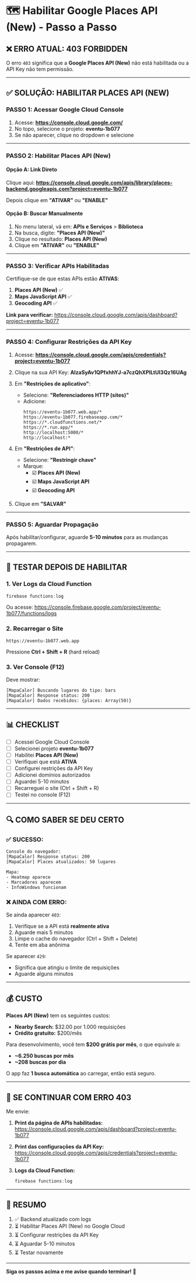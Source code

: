 # 🗺️ Habilitar Google Places API (New) - Passo a Passo

## ❌ ERRO ATUAL: 403 FORBIDDEN

O erro `403` significa que a **Google Places API (New)** não está habilitada ou a API Key não tem permissão.

---

## ✅ SOLUÇÃO: HABILITAR PLACES API (NEW)

### **PASSO 1: Acessar Google Cloud Console**

1. Acesse: **https://console.cloud.google.com/**
2. No topo, selecione o projeto: **eventu-1b077**
3. Se não aparecer, clique no dropdown e selecione

---

### **PASSO 2: Habilitar Places API (New)**

#### **Opção A: Link Direto**
Clique aqui: **https://console.cloud.google.com/apis/library/places-backend.googleapis.com?project=eventu-1b077**

Depois clique em **"ATIVAR"** ou **"ENABLE"**

#### **Opção B: Buscar Manualmente**

1. No menu lateral, vá em: **APIs e Serviços** > **Biblioteca**
2. Na busca, digite: **"Places API (New)"**
3. Clique no resultado: **Places API (New)**
4. Clique em **"ATIVAR"** ou **"ENABLE"**

---

### **PASSO 3: Verificar APIs Habilitadas**

Certifique-se de que estas APIs estão **ATIVAS**:

1. **Places API (New)** ✅
2. **Maps JavaScript API** ✅
3. **Geocoding API** ✅

**Link para verificar:**
https://console.cloud.google.com/apis/dashboard?project=eventu-1b077

---

### **PASSO 4: Configurar Restrições da API Key**

1. Acesse: **https://console.cloud.google.com/apis/credentials?project=eventu-1b077**
2. Clique na sua API Key: **AIzaSyAv1QPfxhhYJ-a7czQhXPILtUI3Qz16UAg**
3. Em **"Restrições de aplicativo"**:
   - Selecione: **"Referenciadores HTTP (sites)"**
   - Adicione:
     ```
     https://eventu-1b077.web.app/*
     https://eventu-1b077.firebaseapp.com/*
     https://*.cloudfunctions.net/*
     https://*.run.app/*
     http://localhost:5000/*
     http://localhost:*
     ```

4. Em **"Restrições de API"**:
   - Selecione: **"Restringir chave"**
   - Marque:
     - ☑️ **Places API (New)**
     - ☑️ **Maps JavaScript API**
     - ☑️ **Geocoding API**

5. Clique em **"SALVAR"**

---

### **PASSO 5: Aguardar Propagação**

Após habilitar/configurar, aguarde **5-10 minutos** para as mudanças propagarem.

---

## 🧪 TESTAR DEPOIS DE HABILITAR

### **1. Ver Logs da Cloud Function**

```powershell
firebase functions:log
```

Ou acesse:
https://console.firebase.google.com/project/eventu-1b077/functions/logs

### **2. Recarregar o Site**

```
https://eventu-1b077.web.app
```

Pressione **Ctrl + Shift + R** (hard reload)

### **3. Ver Console (F12)**

Deve mostrar:
```
[MapaCalor] Buscando lugares do tipo: bars
[MapaCalor] Response status: 200
[MapaCalor] Dados recebidos: {places: Array(50)}
```

---

## 📊 CHECKLIST

- [ ] Acessei Google Cloud Console
- [ ] Selecionei projeto **eventu-1b077**
- [ ] Habilitei **Places API (New)**
- [ ] Verifiquei que está **ATIVA**
- [ ] Configurei restrições da API Key
- [ ] Adicionei domínios autorizados
- [ ] Aguardei 5-10 minutos
- [ ] Recarreguei o site (Ctrl + Shift + R)
- [ ] Testei no console (F12)

---

## 🔍 COMO SABER SE DEU CERTO

### **✅ SUCESSO:**
```
Console do navegador:
[MapaCalor] Response status: 200
[MapaCalor] Places atualizados: 50 lugares

Mapa:
- Heatmap aparece
- Marcadores aparecem
- InfoWindows funcionam
```

### **❌ AINDA COM ERRO:**

Se ainda aparecer `403`:
1. Verifique se a API está **realmente ativa**
2. Aguarde mais 5 minutos
3. Limpe o cache do navegador (Ctrl + Shift + Delete)
4. Tente em aba anônima

Se aparecer `429`:
- Significa que atingiu o limite de requisições
- Aguarde alguns minutos

---

## 💰 CUSTO

**Places API (New)** tem os seguintes custos:

- **Nearby Search:** $32.00 por 1.000 requisições
- **Crédito gratuito:** $200/mês

Para desenvolvimento, você tem **$200 grátis por mês**, o que equivale a:
- **~6.250 buscas por mês**
- **~208 buscas por dia**

O app faz **1 busca automática** ao carregar, então está seguro.

---

## 🚨 SE CONTINUAR COM ERRO 403

Me envie:

1. **Print da página de APIs habilitadas:**
   https://console.cloud.google.com/apis/dashboard?project=eventu-1b077

2. **Print das configurações da API Key:**
   https://console.cloud.google.com/apis/credentials?project=eventu-1b077

3. **Logs da Cloud Function:**
   ```powershell
   firebase functions:log
   ```

---

## 📝 RESUMO

1. ✅ Backend atualizado com logs
2. ⏳ Habilitar Places API (New) no Google Cloud
3. ⏳ Configurar restrições da API Key
4. ⏳ Aguardar 5-10 minutos
5. ⏳ Testar novamente

---

**Siga os passos acima e me avise quando terminar!** 🚀

